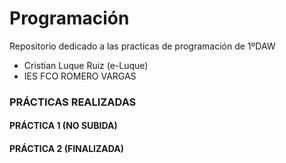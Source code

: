 # Programación
Repositorio dedicado a las practicas de programación de 1ºDAW
* Cristian Luque Ruiz (e-Luque)
* IES FCO ROMERO VARGAS
### PRÁCTICAS REALIZADAS
#### PRÁCTICA 1 (NO SUBIDA)
#### PRÁCTICA 2 (FINALIZADA)